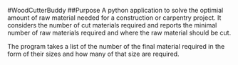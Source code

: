 #WoodCutterBuddy
##Purpose
A python application to solve the optimial amount of raw material needed for a construction or carpentry project.  It considers the number of cut materials required and reports the minimal number of raw materials required and where the raw material should be cut.

The program takes a list of the number of the final material required in the form of their sizes and how many of that size are required. 


